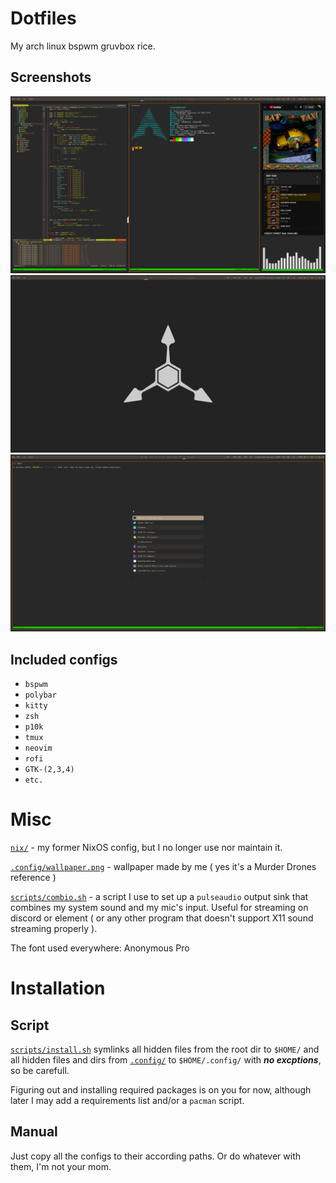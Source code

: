 # Dotfiles
My arch linux bspwm gruvbox rice.

## Screenshots

![Many windows](https://github.com/LaPepega/dotfiles/blob/main/screenshots/manywindows.png)
![Clean screen](https://github.com/LaPepega/dotfiles/blob/main/screenshots/clean.png)
![Rofi](https://github.com/LaPepega/dotfiles/blob/main/screenshots/rofi.png)

## Included configs
  - `bspwm`
  - `polybar`
  - `kitty`
  - `zsh`
  - `p10k`
  - `tmux`
  - `neovim`
  - `rofi`
  - `GTK-(2,3,4)`
  - `etc.`

# Misc

[`nix/`](https://github.com/LaPepega/dotfiles/blob/main/nix) - my former NixOS config, but I no longer use nor maintain it.

[`.config/wallpaper.png`](https://github.com/LaPepega/dotfiles/blob/main/.config/wallpaper.png) - wallpaper made by me ( yes it's a Murder Drones reference )

[`scripts/combio.sh`](https://github.com/LaPepega/dotfiles/blob/main/scripts/combio.sh) - a script I use to set up a `pulseaudio` output sink that combines my system sound and my mic's input. Useful for streaming on discord or element ( or any other program that doesn't support X11 sound streaming properly ).

The font used everywhere: Anonymous Pro

# Installation

## Script
[`scripts/install.sh`](https://github.com/LaPepega/dotfiles/blob/main/scripts/install.sh) symlinks all hidden files from the root dir to `$HOME/` and all hidden files and dirs from [`.config/`](https://github.com/LaPepega/dotfiles/blob/main/.config) to `$HOME/.config/` with ***no excptions***, so be carefull.

Figuring out and installing required packages is on you for now, although later I may add a requirements list and/or a `pacman` script.

## Manual
Just copy all the configs to their according paths. Or do whatever with them, I'm not your mom.

